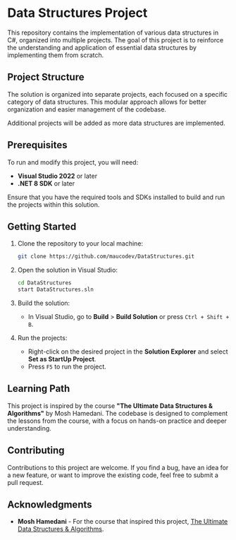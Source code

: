 # Data Structures Project

This repository contains the implementation of various data structures in C#, organized into multiple projects. The goal of this project is to reinforce the understanding and application of essential data structures by implementing them from scratch.

## Project Structure

The solution is organized into separate projects, each focused on a specific category of data structures. This modular approach allows for better organization and easier management of the codebase.

Additional projects will be added as more data structures are implemented.

## Prerequisites

To run and modify this project, you will need:

- **Visual Studio 2022** or later
- **.NET 8 SDK** or later

Ensure that you have the required tools and SDKs installed to build and run the projects within this solution.

## Getting Started

1. Clone the repository to your local machine:

    ```bash
    git clone https://github.com/maucodev/DataStructures.git
    ```

2. Open the solution in Visual Studio:

    ```bash
    cd DataStructures
    start DataStructures.sln
    ```

3. Build the solution:

    - In Visual Studio, go to **Build** > **Build Solution** or press `Ctrl + Shift + B`.

4. Run the projects:

    - Right-click on the desired project in the **Solution Explorer** and select **Set as StartUp Project**.
    - Press `F5` to run the project.

## Learning Path

This project is inspired by the course **"The Ultimate Data Structures & Algorithms"** by Mosh Hamedani. The codebase is designed to complement the lessons from the course, with a focus on hands-on practice and deeper understanding.

## Contributing

Contributions to this project are welcome. If you find a bug, have an idea for a new feature, or want to improve the existing code, feel free to submit a pull request.

## Acknowledgments

- **Mosh Hamedani** - For the course that inspired this project, [The Ultimate Data Structures & Algorithms](https://codewithmosh.com/p/data-structures-algorithms).
